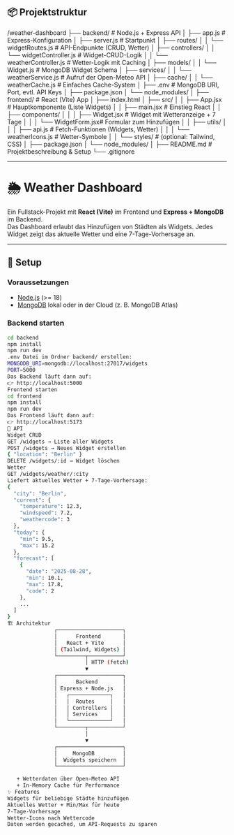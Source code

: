 ## 📦 Projektstruktur

/weather-dashboard
├── backend/                  # Node.js + Express API
│   ├── app.js                # Express-Konfiguration
│   ├── server.js             # Startpunkt
│   ├── routes/
│   │   └── widgetRoutes.js   # API-Endpunkte (CRUD, Wetter)
│   ├── controllers/
│   │   └── widgetController.js # Widget-CRUD-Logik
│   │   └── weatherController.js # Wetter-Logik mit Caching
│   ├── models/
│   │   └── Widget.js         # MongoDB Widget Schema
│   ├── services/
│   │   └── weatherService.js # Aufruf der Open-Meteo API
│   ├── cache/
│   │   └── weatherCache.js   # Einfaches Cache-System
│   ├── .env                  # MongoDB URI, Port, evtl. API Keys
│   ├── package.json
│   └── node_modules/
│
├── frontend/                 # React (Vite) App
│   ├── index.html
│   ├── src/
│   │   ├── App.jsx           # Hauptkomponente (Liste Widgets)
│   │   ├── main.jsx          # Einstieg React
│   │   ├── components/
│   │   │   ├── Widget.jsx    # Widget mit Wetteranzeige + 7 Tage
│   │   │   └── WidgetForm.jsx# Formular zum Hinzufügen
│   │   ├── utils/
│   │   │   ├── api.js        # Fetch-Funktionen (Widgets, Wetter)
│   │   │   └── weatherIcons.js # Wetter-Symbole
│   │   └── styles/           # (optional: Tailwind, CSS)
│   ├── package.json
│   └── node_modules/
│
├── README.md                 # Projektbeschreibung & Setup
└── .gitignore

---

# 🌦 Weather Dashboard

Ein Fullstack-Projekt mit **React (Vite)** im Frontend und **Express + MongoDB** im Backend.  
Das Dashboard erlaubt das Hinzufügen von Städten als Widgets. Jedes Widget zeigt das aktuelle Wetter und eine 7-Tage-Vorhersage an.

---

## 🚀 Setup

### Voraussetzungen
- [Node.js](https://nodejs.org/) (>= 18)
- [MongoDB](https://www.mongodb.com/try/download/community) lokal oder in der Cloud (z. B. MongoDB Atlas)

### Backend starten
```bash
cd backend
npm install
npm run dev
.env Datei im Ordner backend/ erstellen:
MONGODB_URI=mongodb://localhost:27017/widgets
PORT=5000
Das Backend läuft dann auf:
👉 http://localhost:5000
Frontend starten
cd frontend
npm install
npm run dev
Das Frontend läuft dann auf:
👉 http://localhost:5173
📡 API
Widget CRUD
GET /widgets → Liste aller Widgets
POST /widgets → Neues Widget erstellen
{ "location": "Berlin" }
DELETE /widgets/:id → Widget löschen
Wetter
GET /widgets/weather/:city
Liefert aktuelles Wetter + 7-Tage-Vorhersage:
{
  "city": "Berlin",
  "current": {
    "temperature": 12.3,
    "windspeed": 7.2,
    "weathercode": 3
  },
  "today": {
    "min": 9.5,
    "max": 15.2
  },
  "forecast": [
    {
      "date": "2025-08-28",
      "min": 10.1,
      "max": 17.8,
      "code": 2
    },
    ...
  ]
}
🏗 Architektur
               ┌─────────────────────┐
               │      Frontend       │
               │   React + Vite      │
               │ (Tailwind, Widgets) │
               └─────────┬───────────┘
                         │ HTTP (fetch)
                         ▼
               ┌─────────────────────┐
               │      Backend        │
               │ Express + Node.js   │
               │   ┌─────────────┐   │
               │   │  Routes     │   │
               │   │ Controllers │   │
               │   │ Services    │   │
               │   └─────────────┘   │
               └─────────┬───────────┘
                         │
                         ▼
               ┌─────────────────────┐
               │     MongoDB         │
               │  Widgets speichern  │
               └─────────────────────┘

   + Wetterdaten über Open-Meteo API
   + In-Memory Cache für Performance
✨ Features
Widgets für beliebige Städte hinzufügen
Aktuelles Wetter + Min/Max für heute
7-Tage-Vorhersage
Wetter-Icons nach Wettercode
Daten werden gecached, um API-Requests zu sparen
